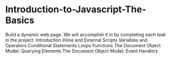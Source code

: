 # Introduction-to-Javascript-The-Basics
Build a dynamic web page. We will accomplish it in by completing each task in the project:      Introduction      Inline and External Scripts      Variables and Operators      Conditional Statements      Loops      Functions      The Document Object Model: Querying Elements      The Document Object Model: Event Handlers 
